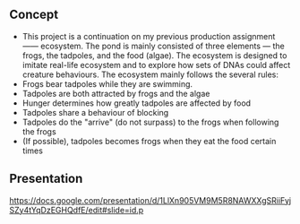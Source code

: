 ## Concept
- This project is a continuation on my previous production assignment —— ecosystem. The pond is mainly consisted of three elements — the frogs, the tadpoles, and the food (algae). The ecosystem is designed to imitate real-life ecosystem and to explore how sets of DNAs could affect creature behaviours. The ecosystem mainly follows the several rules:
- Frogs bear tadpoles while they are swimming.
- Tadpoles are both attracted by frogs and the algae
- Hunger determines how greatly tadpoles are affected by food
- Tadpoles share a behaviour of blocking
- Tadpoles do the "arrive" (do not surpass) to the frogs when following the frogs
- (If possible), tadpoles becomes frogs when they eat the food certain times
## Presentation
https://docs.google.com/presentation/d/1LlXn905VM9M5R8NAWXXgSRiiFyjSZy4tYqDzEGHQdfE/edit#slide=id.p
